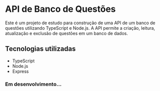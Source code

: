 

# API de Banco de Questões

Este é um projeto de estudo para construção de uma API de um banco de questões utilizando TypeScript e Node.js. A API permite a criação, leitura, atualização e exclusão de questões em um banco de dados.

## Tecnologias utilizadas

* TypeScript
* Node.js
* Express



### Em desenvolvimento...

